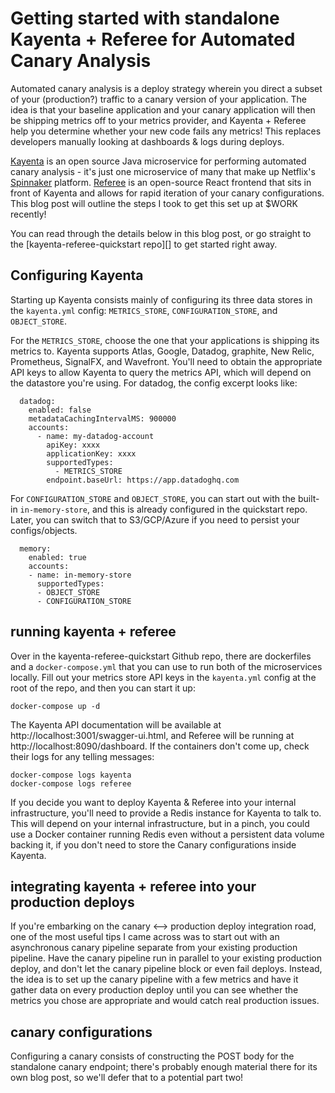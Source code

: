 # Getting started with standalone Kayenta + Referee for Automated Canary Analysis

Automated canary analysis is a deploy strategy wherein you direct a
subset of your (production?) traffic to a canary version of your
application. The idea is that your baseline application and your
canary application will then be shipping metrics off to your metrics
provider, and Kayenta + Referee help you determine whether your new
code fails any metrics! This replaces developers manually looking at
dashboards & logs during deploys.

[Kayenta][] is an open source Java microservice for performing
automated canary analysis - it's just one microservice of many that
make up Netflix's [Spinnaker][] platform. [Referee][] is an
open-source React frontend that sits in front of Kayenta and allows
for rapid iteration of your canary configurations. This blog post will
outline the steps I took to get this set up at $WORK recently!

You can read through the details below in this blog post, or go
straight to the [kayenta-referee-quickstart repo][] to get started
right away.

## Configuring Kayenta

Starting up Kayenta consists mainly of configuring its three data
stores in the `kayenta.yml` config: `METRICS_STORE`,
`CONFIGURATION_STORE`, and `OBJECT_STORE`.

For the `METRICS_STORE`, choose the one that your applications is
shipping its metrics to. Kayenta supports Atlas, Google, Datadog,
graphite, New Relic, Prometheus, SignalFX, and Wavefront. You'll need
to obtain the appropriate API keys to allow Kayenta to query the
metrics API, which will depend on the datastore you're using. For
datadog, the config excerpt looks like:

```
  datadog:
    enabled: false
    metadataCachingIntervalMS: 900000
    accounts:
      - name: my-datadog-account
        apiKey: xxxx
        applicationKey: xxxx
        supportedTypes:
          - METRICS_STORE
        endpoint.baseUrl: https://app.datadoghq.com
```

For `CONFIGURATION_STORE` and `OBJECT_STORE`, you can start out with
the built-in `in-memory-store`, and this is already configured in the
quickstart repo. Later, you can switch that to S3/GCP/Azure if you need to
persist your configs/objects.

```
  memory:
    enabled: true
    accounts:
    - name: in-memory-store
      supportedTypes:
      - OBJECT_STORE
      - CONFIGURATION_STORE
```

## running kayenta + referee

Over in the kayenta-referee-quickstart Github repo, there are
dockerfiles and a `docker-compose.yml` that you can use to run both of
the microservices locally. Fill out your metrics store API keys in the
`kayenta.yml` config at the root of the repo, and then you can start
it up:

```
docker-compose up -d
```

The Kayenta API documentation will be available at
http://localhost:3001/swagger-ui.html, and Referee will be running at
http://localhost:8090/dashboard. If the containers don't come up,
check their logs for any telling messages:

```
docker-compose logs kayenta
docker-compose logs referee
```

If you decide you want to deploy Kayenta & Referee into your internal
infrastructure, you'll need to provide a Redis instance for Kayenta to
talk to. This will depend on your internal infrastructure, but in a
pinch, you could use a Docker container running Redis even without a
persistent data volume backing it, if you don't need to store the
Canary configurations inside Kayenta.

## integrating kayenta + referee into your production deploys

If you're embarking on the canary <--> production deploy integration
road, one of the most useful tips I came across was to start out with
an asynchronous canary pipeline separate from your existing production
pipeline. Have the canary pipeline run in parallel to your existing
production deploy, and don't let the canary pipeline block or even
fail deploys. Instead, the idea is to set up the canary pipeline with
a few metrics and have it gather data on every production deploy until
you can see whether the metrics you chose are appropriate and would
catch real production issues.

## canary configurations

Configuring a canary consists of constructing the POST body for the
standalone canary endpoint; there's probably enough material there for
its own blog post, so we'll defer that to a potential part two!


[Kayenta]: https://github.com/spinnaker/kayenta
[Spinnaker]: https://github.com/spinnaker
[Referee]: https://github.com/nikeinc/referee
[quickstart repo]: https://github.com/gempesaw/kayenta-referee-quickstart
